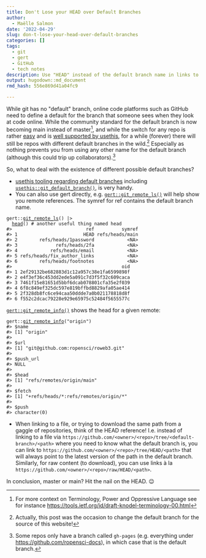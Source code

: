 ```yaml
---
title: Don't Lose your HEAD over Default Branches
author:
  - Maëlle Salmon
date: '2022-04-29'
slug: don-t-lose-your-head-over-default-branches
categories: []
tags:
  - git
  - gert
  - GitHub
  - tech notes
description: Use "HEAD" instead of the default branch name in links to files on GitHub, as it will work for any default branch name.
output: hugodown::md_document
rmd_hash: 556e869d41a04fc9

---
```


While git has no "default" branch, online code platforms such as GitHub need to define a default for the branch that someone sees when they look at code online. While the community standard for the default branch is now becoming main instead of master[^1], and while the switch for any repo is rather [easy](https://www.hanselman.com/blog/easily-rename-your-git-default-branch-from-master-to-main) and is [well supported by usethis](https://www.tidyverse.org/blog/2021/10/renaming-default-branch/), for a while (forever) there will still be repos with different default branches in the wild.[^2] Especially as nothing prevents you from using any other name for the default branch (although this could trip up collaborators).[^3]

So, what to deal with the existence of different possible default branches?

-   [usethis tooling regarding default branches](https://www.tidyverse.org/blog/2021/10/renaming-default-branch/) including [`usethis::git_default_branch()`](https://usethis.r-lib.org/reference/git-default-branch.html), is very handy.
-   You can also use gert directly, e.g. [`gert::git_remote_ls()`](https://docs.ropensci.org/gert/reference/git_fetch.html) will help show you remote references. The symref for ref contains the default branch name.

<div class="highlight">

<pre class='chroma'><code class='language-r' data-lang='r'><span class='nf'>gert</span><span class='nf'>::</span><span class='nf'><a href='https://docs.ropensci.org/gert/reference/git_fetch.html'>git_remote_ls</a></span><span class='o'>(</span><span class='o'>)</span> |&gt;
  <span class='nf'><a href='https://rdrr.io/r/utils/head.html'>head</a></span><span class='o'>(</span><span class='o'>)</span> <span class='c'># another useful thing named head</span>
<span class='c'>#&gt;                           ref          symref</span>
<span class='c'>#&gt; 1                        HEAD refs/heads/main</span>
<span class='c'>#&gt; 2        refs/heads/1password            &lt;NA&gt;</span>
<span class='c'>#&gt; 3              refs/heads/2fa            &lt;NA&gt;</span>
<span class='c'>#&gt; 4            refs/heads/email            &lt;NA&gt;</span>
<span class='c'>#&gt; 5 refs/heads/fix_author_links            &lt;NA&gt;</span>
<span class='c'>#&gt; 6        refs/heads/footnotes            &lt;NA&gt;</span>
<span class='c'>#&gt;                                        oid</span>
<span class='c'>#&gt; 1 2ef29132be682883d1c12a957c38e1fa6599898f</span>
<span class='c'>#&gt; 2 e4f3ef36c453dd2ede5a091c7d3f5f32c609caca</span>
<span class='c'>#&gt; 3 7461f15e81651d5bbf6dcab078801cfa35e2f039</span>
<span class='c'>#&gt; 4 6f8c849ef325dc597e819bffbd8829afa05ae414</span>
<span class='c'>#&gt; 5 2f328db8fc6ce94caa50ddde7a0b021178818d8f</span>
<span class='c'>#&gt; 6 f552c2dcac79228e929e65975c52484f5655577c</span></code></pre>

</div>

[`gert::git_remote_info()`](https://docs.ropensci.org/gert/reference/git_remote.html) shows the head for a given remote:

<div class="highlight">

<pre class='chroma'><code class='language-r' data-lang='r'><span class='nf'>gert</span><span class='nf'>::</span><span class='nf'><a href='https://docs.ropensci.org/gert/reference/git_remote.html'>git_remote_info</a></span><span class='o'>(</span><span class='s'>"origin"</span><span class='o'>)</span>
<span class='c'>#&gt; $name</span>
<span class='c'>#&gt; [1] "origin"</span>
<span class='c'>#&gt; </span>
<span class='c'>#&gt; $url</span>
<span class='c'>#&gt; [1] "git@github.com:ropensci/roweb3.git"</span>
<span class='c'>#&gt; </span>
<span class='c'>#&gt; $push_url</span>
<span class='c'>#&gt; NULL</span>
<span class='c'>#&gt; </span>
<span class='c'>#&gt; $head</span>
<span class='c'>#&gt; [1] "refs/remotes/origin/main"</span>
<span class='c'>#&gt; </span>
<span class='c'>#&gt; $fetch</span>
<span class='c'>#&gt; [1] "+refs/heads/*:refs/remotes/origin/*"</span>
<span class='c'>#&gt; </span>
<span class='c'>#&gt; $push</span>
<span class='c'>#&gt; character(0)</span></code></pre>

</div>

-   When linking to a file, or trying to download the same path from a gaggle of repositories, think of the HEAD reference! I.e. instead of linking to a file via `https://github.com/<owner>/<repo>/tree/<default-branch>/<path>` where you need to know what the default branch is, you can link to `https://github.com/<owner>/<repo>/tree/HEAD/<path>` that will always point to the latest version of the path in the default branch. Similarly, for raw content (to download), you can use links à la `https://github.com/<owner>/<repo>/raw/HEAD/<path>`.

In conclusion, master or main? Hit the nail on the HEAD. :wink:

[^1]: For more context on Terminology, Power and Oppressive Language see for instance <https://tools.ietf.org/id/draft-knodel-terminology-00.html>

[^2]: Actually, this post was the occasion to change the default branch for the source of this website!

[^3]: Some repos only have a branch called `gh-pages` (e.g. everything under <https://github.com/ropensci-docs>), in which case that is the default branch.

